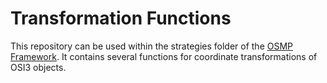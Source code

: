 # Transformation Functions

This repository can be used within the strategies folder of the [OSMP Framework](https://gitlab.com/tuda-fzd/perception-sensor-modeling/modular-osmp-framework).
It contains several functions for coordinate transformations of OSI3 objects.
